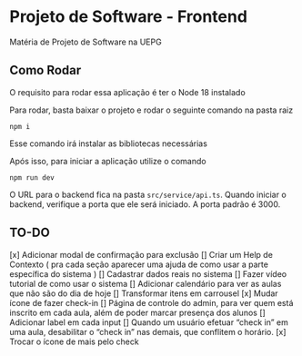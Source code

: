 
# Projeto de Software - Frontend
Matéria de Projeto de Software na UEPG

## Como Rodar
O requisito para rodar essa aplicação é ter o Node 18 instalado

Para rodar, basta baixar o projeto e rodar o seguinte comando na pasta raiz

```http
npm i
```

Esse comando irá instalar as bibliotecas necessárias

Após isso, para iniciar a aplicação utilize o comando

```http
npm run dev
```

O URL para o backend fica na pasta `src/service/api.ts`. Quando iniciar o backend, verifique a porta que ele será iniciado. A porta padrão é 3000.

## TO-DO
[x] Adicionar modal de confirmação para exclusão
[] Criar um Help de Contexto ( pra cada seção aparecer uma ajuda de como usar a parte específica do sistema )
[] Cadastrar dados reais no sistema
[] Fazer vídeo tutorial de como usar o sistema
[] Adicionar calendário para ver as aulas que não são do dia de hoje
[] Transformar itens em carrousel
[x] Mudar ícone de fazer check-in
[] Página de controle do admin, para ver quem está inscrito em cada aula, além de poder marcar presença dos alunos
[] Adicionar label em cada input
[] Quando um usuário efetuar “check in” em uma aula, desabilitar o “check in” nas demais, que conflitem o horário.
[x] Trocar o ícone de mais pelo check


